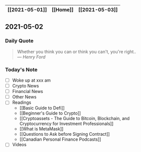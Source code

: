 | [[2021-05-01]] | [[Home]] | [[2021-05-03]] |
| :------------: | :------: | :------------: |

## 2021-05-02 

### Daily Quote
> Whether you think you can or think you can't, you're right..  
> &mdash; <cite>Henry Ford</cite>

### Today's Note
- [ ] Woke up at xxx am
- [ ] Crypto News
- [ ] Financial News
- [ ] Other News
- [ ] Readings
	- [[Basic Guide to Defi]]
	- [[Beginner's Guide to Crypto]]
	- [[Cryptoassets - The Guide to Bitcoin, Blockchain, and Cryptocurrency for Investment Professionals]]
	- [[What is MetaMask]]
	- [[Questions to Ask before Signing Contract]]
	- [[Canadian Personal Finance Podcasts]]
- [ ] Videos